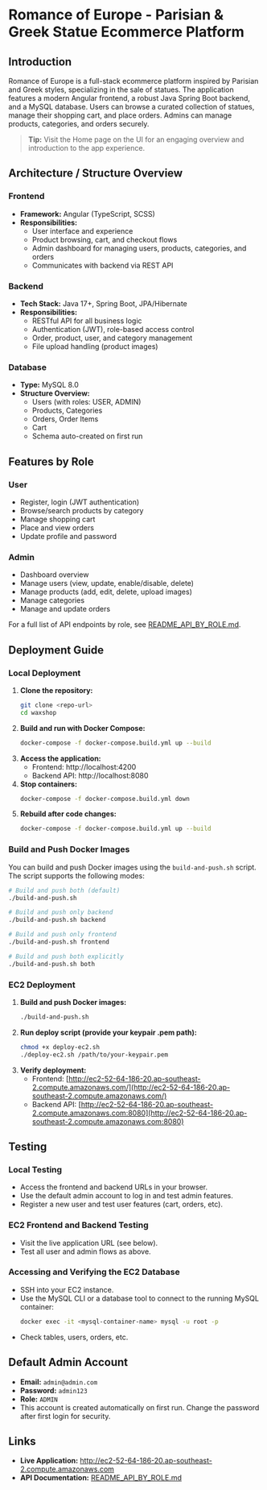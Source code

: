 # Romance of Europe - Parisian & Greek Statue Ecommerce Platform

## Introduction
Romance of Europe is a full-stack ecommerce platform inspired by Parisian and Greek styles, specializing in the sale of statues. The application features a modern Angular frontend, a robust Java Spring Boot backend, and a MySQL database. Users can browse a curated collection of statues, manage their shopping cart, and place orders. Admins can manage products, categories, and orders securely.

> **Tip:** Visit the Home page on the UI for an engaging overview and introduction to the app experience.

## Architecture / Structure Overview

### Frontend
- **Framework:** Angular (TypeScript, SCSS)
- **Responsibilities:**
  - User interface and experience
  - Product browsing, cart, and checkout flows
  - Admin dashboard for managing users, products, categories, and orders
  - Communicates with backend via REST API

### Backend
- **Tech Stack:** Java 17+, Spring Boot, JPA/Hibernate
- **Responsibilities:**
  - RESTful API for all business logic
  - Authentication (JWT), role-based access control
  - Order, product, user, and category management
  - File upload handling (product images)

### Database
- **Type:** MySQL 8.0
- **Structure Overview:**
  - Users (with roles: USER, ADMIN)
  - Products, Categories
  - Orders, Order Items
  - Cart
  - Schema auto-created on first run

## Features by Role

### User
- Register, login (JWT authentication)
- Browse/search products by category
- Manage shopping cart
- Place and view orders
- Update profile and password

### Admin
- Dashboard overview
- Manage users (view, update, enable/disable, delete)
- Manage products (add, edit, delete, upload images)
- Manage categories
- Manage and update orders

For a full list of API endpoints by role, see [README_API_BY_ROLE.md](README_API_BY_ROLE.md).

## Deployment Guide

### Local Deployment
1. **Clone the repository:**
   ```bash
   git clone <repo-url>
   cd waxshop
   ```
2. **Build and run with Docker Compose:**
   ```bash
   docker-compose -f docker-compose.build.yml up --build
   ```
3. **Access the application:**
   - Frontend: http://localhost:4200
   - Backend API: http://localhost:8080
4. **Stop containers:**
   ```bash
   docker-compose -f docker-compose.build.yml down
   ```
5. **Rebuild after code changes:**
   ```bash
   docker-compose -f docker-compose.build.yml up --build
   ```

### Build and Push Docker Images

You can build and push Docker images using the `build-and-push.sh` script. The script supports the following modes:

```bash
# Build and push both (default)
./build-and-push.sh

# Build and push only backend
./build-and-push.sh backend

# Build and push only frontend
./build-and-push.sh frontend

# Build and push both explicitly
./build-and-push.sh both
```

### EC2 Deployment
1. **Build and push Docker images:**
   ```bash
   ./build-and-push.sh
   ```
2. **Run deploy script (provide your keypair .pem path):**
   ```bash
   chmod +x deploy-ec2.sh
   ./deploy-ec2.sh /path/to/your-keypair.pem
   ```
3. **Verify deployment:**
   - Frontend: [http://ec2-52-64-186-20.ap-southeast-2.compute.amazonaws.com/](http://ec2-52-64-186-20.ap-southeast-2.compute.amazonaws.com/)
   - Backend API: [http://ec2-52-64-186-20.ap-southeast-2.compute.amazonaws.com:8080](http://ec2-52-64-186-20.ap-southeast-2.compute.amazonaws.com:8080)

## Testing

### Local Testing
- Access the frontend and backend URLs in your browser.
- Use the default admin account to log in and test admin features.
- Register a new user and test user features (cart, orders, etc).

### EC2 Frontend and Backend Testing
- Visit the live application URL (see below).
- Test all user and admin flows as above.

### Accessing and Verifying the EC2 Database
- SSH into your EC2 instance.
- Use the MySQL CLI or a database tool to connect to the running MySQL container:
  ```bash
  docker exec -it <mysql-container-name> mysql -u root -p
  ```
- Check tables, users, orders, etc.

## Default Admin Account
- **Email:** `admin@admin.com`
- **Password:** `admin123`
- **Role:** `ADMIN`
- This account is created automatically on first run. Change the password after first login for security.

## Links
- **Live Application:** http://ec2-52-64-186-20.ap-southeast-2.compute.amazonaws.com
- **API Documentation:** [README_API_BY_ROLE.md](README_API_BY_ROLE.md)